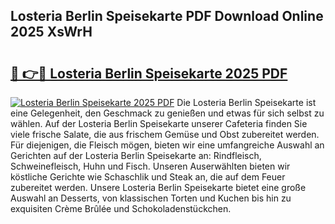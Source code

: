 ## Losteria Berlin Speisekarte PDF Download Online 2025 XsWrH

# <h2><a href="http://gc6eb97.nevu.top/?p=Losteria+Berlin+Speisekarte">🔗 👉🔴 Losteria Berlin Speisekarte 2025 PDF</a></h2>

[![Losteria Berlin Speisekarte 2025 PDF](https://i.imgur.com/dBaPXMq.png)](http://gc6eb97.nevu.top/?p=Losteria+Berlin+Speisekarte)
Die Losteria Berlin Speisekarte ist eine Gelegenheit, den Geschmack zu genießen und etwas für sich selbst zu wählen. Auf der Losteria Berlin Speisekarte unserer Cafeteria finden Sie viele frische Salate, die aus frischem Gemüse und Obst zubereitet werden. Für diejenigen, die Fleisch mögen, bieten wir eine umfangreiche Auswahl an Gerichten auf der Losteria Berlin Speisekarte an: Rindfleisch, Schweinefleisch, Huhn und Fisch. Unseren Auserwählten bieten wir köstliche Gerichte wie Schaschlik und Steak an, die auf dem Feuer zubereitet werden. Unsere Losteria Berlin Speisekarte bietet eine große Auswahl an Desserts, von klassischen Torten und Kuchen bis hin zu exquisiten Crème Brûlée und Schokoladenstückchen.
